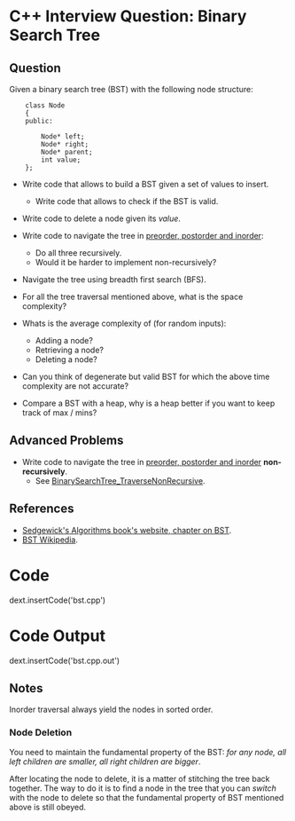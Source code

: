 
# C++ Interview Question: Binary Search Tree

## Question

Given a binary search tree (BST) with the following node structure:

        class Node
        {
        public:

            Node* left;
            Node* right;
            Node* parent;
            int value;
        };

- Write code that allows to build a BST given a set of values to insert.
    - Write code that allows to check if the BST is valid.

- Write code to delete a node given its _value_.
        
- Write code to navigate the tree in [preorder, postorder and inorder](http://en.wikipedia.org/wiki/Tree_traversal):
    - Do all three recursively.
    - Would it be harder to implement non-recursively?

- Navigate the tree using breadth first search (BFS).

- For all the tree traversal mentioned above, what is the space complexity?

- Whats is the average complexity of (for random inputs):
    - Adding a node?
    - Retrieving a node?
    - Deleting a node?

- Can you think of degenerate but valid BST for which the above time complexity are not accurate?

- Compare a BST with a heap, why is a heap better if you want to keep track of max / mins?

## Advanced Problems

- Write code to navigate the tree in [preorder, postorder and inorder](http://en.wikipedia.org/wiki/Tree_traversal) **non-recursively**.
    - See [BinarySearchTree_TraverseNonRecursive](/cnt/BinarySearchTree_TraverseNonRecursive).

## References

- [Sedgewick's Algorithms book's website, chapter on BST](http://algs4.cs.princeton.edu/32bst/).
- [BST Wikipedia](http://en.wikipedia.org/wiki/Binary_search_tree).

# Code

dext.insertCode('bst.cpp')

# Code Output

dext.insertCode('bst.cpp.out')

## Notes

Inorder traversal always yield the nodes in sorted order.

### Node Deletion

You need to maintain the fundamental property of the BST: _for any node, all left children are smaller, all right children are bigger_. 

After locating the node to delete, it is a matter of stitching the tree back together. The way to do it is to find a node in the tree that you can _switch_ with the node to delete so that the fundamental property of BST mentioned above is still obeyed.
